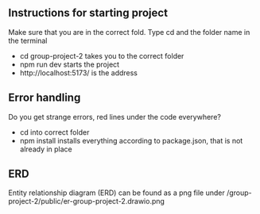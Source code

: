 ## Instructions for starting project
Make sure that you are in the correct fold. Type cd and the folder name in the terminal
 - cd group-project-2       takes you to the correct folder
 - npm run dev              starts the project
 - http://localhost:5173/   is the address 

## Error handling
Do you get strange errors, red lines under the code everywhere? 
- cd into correct folder
- npm install       installs everything according to package.json, that is not already in place

## ERD
Entity relationship diagram (ERD) can be found as a png file under /group-project-2/public/er-group-project-2.drawio.png